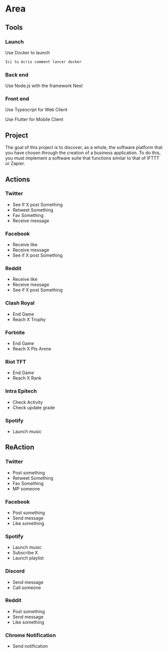 # Area

## Tools

### Launch

Use Docker to launch
```sh
Ici tu écris comment lancer docker
```

### Back end

Use Node.js with the framework Nest

### Front end

Use Typescript for Web Client

Use Flutter for Mobile Client

## Project

The goal of this project is to discover, as a whole, the software platform that you have chosen through the
creation of a business application.
To do this, you must implement a software suite that functions similar to that of IFTTT or Zapier.

## Actions

### Twitter

- See If X post Something
- Retweet Something
- Fav Something
- Receive message
  
### Facebook

- Receive like
- Receive message
- See if X post Something

### Reddit

- Receive like
- Receive message
- See if X post Something

### Clash Royal

- End Game
- Reach X Trophy

### Fortnite

- End Game
- Reach X Pts Arene

### Riot TFT

- End Game
- Reach X Rank

### Intra Epitech

- Check Activity
- Check update grade

### Spotify

- Launch music

## ReAction 

### Twitter

- Post something
- Retweet Something
- Fav Something
- MP someone

### Facebook

- Post something
- Send message
- Like something

### Spotify

- Launch music
- Subscribe X
- Launch playlist

### Discord

- Send message
- Call someone

### Reddit

- Post something
- Send message
- Like something

### Chrome Notification

- Send notification